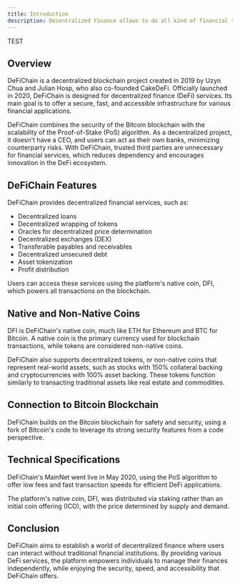 ```yaml
---
title: Introduction
description: Decentralized Finance allows to do all kind of financial services without a central party. DeFiChain was created be a perfect fit for DeFi.
---
```


TEST

## Overview

DeFiChain is a decentralized blockchain project created in 2019 by Uzyn Chua and Julian Hosp, who also co-founded CakeDeFi. Officially launched in 2020, DeFiChain is designed for decentralized finance (DeFi) services. Its main goal is to offer a secure, fast, and accessible infrastructure for various financial applications.

DeFiChain combines the security of the Bitcoin blockchain with the scalability of the Proof-of-Stake (PoS) algorithm. As a decentralized project, it doesn't have a CEO, and users can act as their own banks, minimizing counterparty risks. With DeFiChain, trusted third parties are unnecessary for financial services, which reduces dependency and encourages innovation in the DeFi ecosystem.

## DeFiChain Features

DeFiChain provides decentralized financial services, such as:

- Decentralized loans
- Decentralized wrapping of tokens
- Oracles for decentralized price determination
- Decentralized exchanges (DEX)
- Transferable payables and receivables
- Decentralized unsecured debt
- Asset tokenization
- Profit distribution

Users can access these services using the platform's native coin, DFI, which powers all transactions on the blockchain.

## Native and Non-Native Coins

DFI is DeFiChain's native coin, much like ETH for Ethereum and BTC for Bitcoin. A native coin is the primary currency used for blockchain transactions, while tokens are considered non-native coins.

DeFiChain also supports decentralized tokens, or non-native coins that represent real-world assets, such as stocks with 150% collateral backing and cryptocurrencies with 100% asset backing. These tokens function similarly to transacting traditional assets like real estate and commodities.

## Connection to Bitcoin Blockchain

DeFiChain builds on the Bitcoin blockchain for safety and security, using a fork of Bitcoin's code to leverage its strong security features from a code perspective.

## Technical Specifications

DeFiChain's MainNet went live in May 2020, using the PoS algorithm to offer low fees and fast transaction speeds for efficient DeFi applications.

The platform's native coin, DFI, was distributed via staking rather than an initial coin offering (ICO), with the price determined by supply and demand.

## Conclusion

DeFiChain aims to establish a world of decentralized finance where users can interact without traditional financial institutions. By providing various DeFi services, the platform empowers individuals to manage their finances independently, while enjoying the security, speed, and accessibility that DeFiChain offers.
